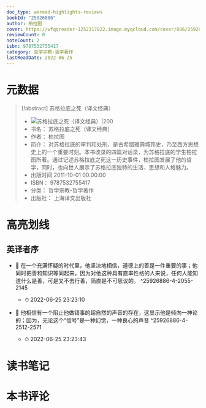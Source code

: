 ```yaml
---
doc_type: weread-highlights-reviews
bookId: "25926886"
author: 柏拉图
cover: https://wfqqreader-1252317822.image.myqcloud.com/cover/886/25926886/t7_25926886.jpg
reviewCount: 0
noteCount: 2
isbn: 9787532755417
category: 哲学宗教-哲学著作
lastReadDate: 2022-06-25
---
```

# 元数据
> [!abstract] 苏格拉底之死（译文经典）
> - ![ 苏格拉底之死（译文经典）|200](https://wfqqreader-1252317822.image.myqcloud.com/cover/886/25926886/t7_25926886.jpg)
> - 书名： 苏格拉底之死（译文经典）
> - 作者： 柏拉图
> - 简介： 对苏格拉底的审判和处刑，是古希腊雅典城邦史，乃至西方思想史上的一个重要时刻。本书收录的四篇对话录，为苏格拉底的学生柏拉图所著。通过记述苏格拉底之死这一历史事件，柏拉图发展了他的哲学，同时，也向世人展示了苏格拉底独特的生活、思想和人格魅力。
> - 出版时间 2011-10-01 00:00:00
> - ISBN： 9787532755417
> - 分类： 哲学宗教-哲学著作
> - 出版社： 上海译文出版社

# 高亮划线

## 英译者序


- 📌 在一个充满怀疑的时代里，他坚决地相信，道德上的善是一件重要的事；他同时把善和知识等同起来，因为对他这种具有直率性格的人来说，任何人能知道什么是善，可是又不去行善，简直是不可思议的。 ^25926886-4-2055-2145
    - ⏱ 2022-06-25 23:23:10 

- 📌 他相信有一个阻止他做错事的超自然的声音的存在，这显示他是倾向一神论的；因为，无论这个“信号”是一种幻觉，一种良心的声音 ^25926886-4-2512-2571
    - ⏱ 2022-06-25 23:23:43 
# 读书笔记

# 本书评论
